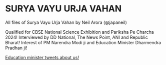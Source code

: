 # SURYA VAYU URJA VAHAN
<p>All files of Surya Vayu Urja Vahan by Neil Arora (@japaneil)</p>
Qualified for CBSE National Science Exhibition and Pariksha Pe Charcha 2024!
Interviewed by DD National, The News Point, ANI and Republic Bharat!
Interest of PM Narendra Modi ji and Education Minister Dharmendra Pradhan ji!

<a href = "https://twitter.com/dpradhanbjp/status/1751912064862564361?t=sv6PkJ2Ez761uJu2phXvqQ&s=08">Education minister tweets about us!</a>
